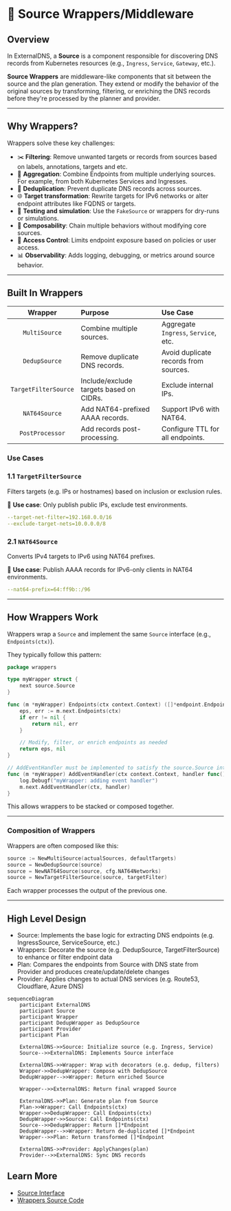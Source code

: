 # 🧩 Source Wrappers/Middleware

## Overview

In ExternalDNS, a **Source** is a component responsible for discovering DNS records from Kubernetes resources (e.g., `Ingress`, `Service`, `Gateway`, etc.).

**Source Wrappers** are middleware-like components that sit between the source and the plan generation. They extend or modify the behavior of the original sources by transforming, filtering, or enriching the DNS records before they're processed by the planner and provider.

---

## Why Wrappers?

Wrappers solve these key challenges:

- ✂️ **Filtering**: Remove unwanted targets or records from sources based on labels, annotations, targets and etc.
- 🔗 **Aggregation**: Combine Endpoints from multiple underlying sources. For example, from both Kubernetes Services and Ingresses.
- 🧹 **Deduplication**: Prevent duplicate DNS records across sources.
- 🌐 **Target transformation**: Rewrite targets for IPv6 networks or alter endpoint attributes like FQDNS or targets.
- 🧪 **Testing and simulation**: Use the `FakeSource` or wrappers for dry-runs or simulations.
- 🔁 **Composability**: Chain multiple behaviors without modifying core sources.
- 🔐 **Access Control**: Limits endpoint exposure based on policies or user access.
- 📊 **Observability**: Adds logging, debugging, or metrics around source behavior.

---

## Built In Wrappers

|       Wrapper        | Purpose                                 | Use Case                              |
|:--------------------:|:----------------------------------------|:--------------------------------------|
|    `MultiSource`     | Combine multiple sources.               | Aggregate `Ingress`, `Service`, etc.  |
|    `DedupSource`     | Remove duplicate DNS records.           | Avoid duplicate records from sources. |
| `TargetFilterSource` | Include/exclude targets based on CIDRs. | Exclude internal IPs.                 |
|    `NAT64Source`     | Add NAT64-prefixed AAAA records.        | Support IPv6 with NAT64.              |
|   `PostProcessor`    | Add records post-processing.            | Configure TTL for all endpoints.      |

### Use Cases

### 1.1 `TargetFilterSource`

Filters targets (e.g. IPs or hostnames) based on inclusion or exclusion rules.

📌 **Use case**: Only publish public IPs, exclude test environments.

```yaml
--target-net-filter=192.168.0.0/16
--exclude-target-nets=10.0.0.0/8
```

### 2.1 `NAT64Source`

Converts IPv4 targets to IPv6 using NAT64 prefixes.

📌 **Use case**: Publish AAAA records for IPv6-only clients in NAT64 environments.

```yaml
--nat64-prefix=64:ff9b::/96
```

---

## How Wrappers Work

Wrappers wrap a `Source` and implement the same `Source` interface (e.g., `Endpoints(ctx)`).

They typically follow this pattern:

```go
package wrappers

type myWrapper struct {
	next source.Source
}

func (m *myWrapper) Endpoints(ctx context.Context) ([]*endpoint.Endpoint, error) {
	eps, err := m.next.Endpoints(ctx)
	if err != nil {
		return nil, err
	}

	// Modify, filter, or enrich endpoints as needed
	return eps, nil
}

// AddEventHandler must be implemented to satisfy the source.Source interface.
func (m *myWrapper) AddEventHandler(ctx context.Context, handler func()) {
	log.Debugf("myWrapper: adding event handler")
	m.next.AddEventHandler(ctx, handler)
}
```

This allows wrappers to be stacked or composed together.

---

### Composition of Wrappers

Wrappers are often composed like this:

```go
source := NewMultiSource(actualSources, defaultTargets)
source = NewDedupSource(source)
source = NewNAT64Source(source, cfg.NAT64Networks)
source = NewTargetFilterSource(source, targetFilter)
```

Each wrapper processes the output of the previous one.

---

## High Level Design

- Source: Implements the base logic for extracting DNS endpoints (e.g. IngressSource, ServiceSource, etc.)
- Wrappers: Decorate the source (e.g. DedupSource, TargetFilterSource) to enhance or filter endpoint data
- Plan: Compares the endpoints from Source with DNS state from Provider and produces create/update/delete changes
- Provider: Applies changes to actual DNS services (e.g. Route53, Cloudflare, Azure DNS)

```mermaid
sequenceDiagram
    participant ExternalDNS
    participant Source
    participant Wrapper
    participant DedupWrapper as DedupSource
    participant Provider
    participant Plan

    ExternalDNS->>Source: Initialize source (e.g. Ingress, Service)
    Source-->>ExternalDNS: Implements Source interface

    ExternalDNS->>Wrapper: Wrap with decorators (e.g. dedup, filters)
    Wrapper->>DedupWrapper: Compose with DedupSource
    DedupWrapper-->>Wrapper: Return enriched Source

    Wrapper-->>ExternalDNS: Return final wrapped Source

    ExternalDNS->>Plan: Generate plan from Source
    Plan->>Wrapper: Call Endpoints(ctx)
    Wrapper->>DedupWrapper: Call Endpoints(ctx)
    DedupWrapper->>Source: Call Endpoints(ctx)
    Source-->>DedupWrapper: Return []*Endpoint
    DedupWrapper-->>Wrapper: Return de-duplicated []*Endpoint
    Wrapper-->>Plan: Return transformed []*Endpoint

    ExternalDNS->>Provider: ApplyChanges(plan)
    Provider-->>ExternalDNS: Sync DNS records
```

## Learn More

- [Source Interface](https://github.com/kubernetes-sigs/external-dns/blob/master/source/source.go)
- [Wrappers Source Code](https://github.com/kubernetes-sigs/external-dns/tree/master/source/wrappers)
